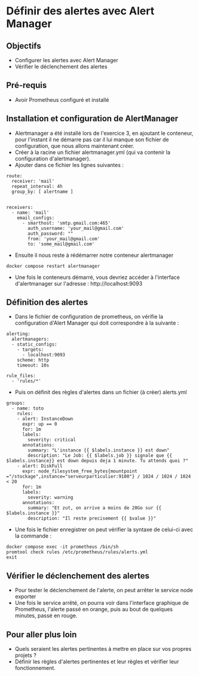 # Définir des alertes avec Alert Manager

## Objectifs

* Configurer les alertes avec Alert Manager
* Vérifier le déclenchement des alertes

## Pré-requis

- Avoir Prometheus configuré et installé

## Installation et configuration de AlertManager

* Alertmanager a été installé lors de l'exercice 3, en ajoutant le conteneur, pour l'instant il ne démarre pas car il lui manque son fichier de configuration, que nous allons maintenant créer.
* Créer à la racine un fichier alertmanager.yml (qui va contenir la configuration d'alertmanager).
* Ajouter dans ce fichier les lignes suivantes :
```
route:
  receiver: 'mail'
  repeat_interval: 4h
  group_by: [ alertname ]


receivers:
  - name: 'mail'
    email_configs:
      - smarthost: 'smtp.gmail.com:465'
        auth_username: 'your_mail@gmail.com'
        auth_password: ""
        from: 'your_mail@gmail.com'
        to: 'some_mail@gmail.com'
```
* Ensuite il nous reste à rédémarrer notre conteneur alertmanager
```
docker compose restart alertmanager
```
* Une fois le conteneurs démarré, vous devriez accéder à l'interface d'alertmanager sur l'adresse : http://localhost:9093


## Définition des alertes

* Dans le fichier de configuration de prometheus, on vérifie la configuration d'Alert Manager qui doit correspondre à la suivante :
```
alerting:
  alertmanagers:
  - static_configs:
    - targets:
      - localhost:9093
    scheme: http
    timeout: 10s

rule_files:
  - 'rules/*'
```
* Puis on définit des règles d'alertes dans un fichier (à créer) alerts.yml
```
groups:
  - name: toto
    rules:
    - alert: InstanceDown
      expr: up == 0
      for: 1m
      labels:
        severity: critical
      annotations:
        summary: "L'instance {{ $labels.instance }} est down"
        description: "Le Job: {{ $labels.job }} signale que {{ $labels.instance}} est down depuis deja 1 minute. Tu attends quoi ?"
    - alert: DiskFull
      expr: node_filesystem_free_bytes{mountpoint ="/stockage",instance="serveurparticulier:9100"} / 1024 / 1024 / 1024 < 20
      for: 1m
      labels:
        severity: warning
      annotations:
        summary: "Et zut, on arrive a moins de 20Go sur {{ $labels.instance }}"
        description: "Il reste precisement {{ $value }}"
```
* Une fois le fichier enregistrer on peut vérifier la syntaxe de celui-ci avec la commande :
```
docker compose exec -it prometheus /bin/sh
promtool check rules /etc/prometheus/rules/alerts.yml
exit
```

## Vérifier le déclenchement des alertes

* Pour tester le déclenchement de l'alerte, on peut arrêter le service node exporter
* Une fois le service arrêté, on pourra voir dans l'interface graphique de Prometheus, l'alerte passé en orange, puis au bout de quelques minutes, passé en rouge.

## Pour aller plus loin

* Quels seraient les alertes pertinentes à mettre en place sur vos propres projets ?
* Définir les règles d'alertes pertinentes et leur règles et vérifier leur fonctionnement.
